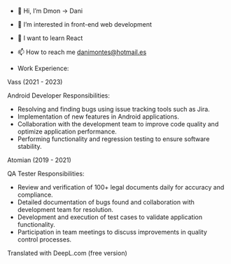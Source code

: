 - 👋 Hi, I’m Dmon -> Dani
- 👀 I’m interested in front-end web development
- 🌱 I want to learn React
- 📫 How to reach me danimontes@hotmail.es

- Work Experience:

Vass (2021 - 2023)

Android Developer
Responsibilities:
- Resolving and finding bugs using issue tracking tools such as Jira.
- Implementation of new features in Android applications.
- Collaboration with the development team to improve code quality and optimize application performance.
- Performing functionality and regression testing to ensure software stability.

Atomian (2019 - 2021)

QA Tester
Responsibilities:
- Review and verification of 100+ legal documents daily for accuracy and compliance.
- Detailed documentation of bugs found and collaboration with development team for resolution.
- Development and execution of test cases to validate application functionality.
- Participation in team meetings to discuss improvements in quality control processes.

Translated with DeepL.com (free version)
<!---
DaniMP/DaniMP is a ✨ special ✨ repository because its `README.md` (this file) appears on your GitHub profile.
You can click the Preview link to take a look at your changes.
--->
